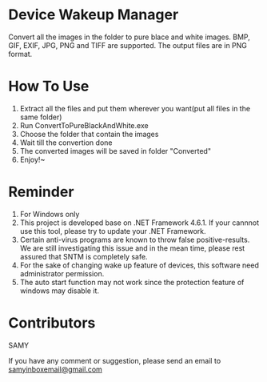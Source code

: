 # Device Wakeup Manager
Convert all the images in the folder to pure blace and white images.
BMP, GIF, EXIF, JPG, PNG and TIFF are supported.
The output files are in PNG format.

# How To Use
1. Extract all the files and put them wherever you want(put all files in the same folder)
2. Run ConvertToPureBlackAndWhite.exe
3. Choose the folder that contain the images
4. Wait till the convertion done
5. The converted images will be saved in folder "Converted"
6. Enjoy!~

# Reminder
1. For Windows only
2. This project is developed base on .NET Framework 4.6.1. If your cannnot use this tool, please try to update your .NET Framework.
3. Certain anti-virus programs are known to throw false positive-results. We are still investigating this issue and in the mean time, please rest assured that SNTM is completely safe.
4. For the sake of changing wake up feature of devices, this software need administrator permission.
5. The auto start function may not work since the protection feature of windows may disable it.

# Contributors
SAMY

If you have any comment or suggestion, please send an email to samyinboxemail@gmail.com
